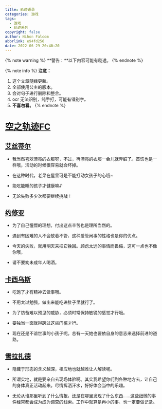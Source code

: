 ```yaml
---
title: 轨迹语录
categories: 游戏
tags:
  - 游戏
  - 轨迹系列
copyright: false
author: Nihon Falcom
abbrlink: e94fd256
date: 2022-06-29 20:40:20
---
```

{% note warning %}
**警告：**以下内容可能有剧透。
{% endnote %}

{% note info %}
**注意：**
1. 这个文章随缘更新。
2. 全部使用公主的版本。
3. 会对句子进行删除和整合。
4. ocr 无法识别，纯手打，可能有错别字。
5. **不喜勿看。** 
{% endnote %}

# [空之轨迹FC](https://zh.moegirl.org.cn/zh-hans/%E8%8B%B1%E9%9B%84%E4%BC%A0%E8%AF%B4VI%E7%A9%BA%E4%B9%8B%E8%BD%A8%E8%BF%B9FC)

## [艾丝蒂尔](https://zh.moegirl.org.cn/%E8%89%BE%E4%B8%9D%E8%92%82%E5%B0%94%C2%B7%E5%B8%83%E8%8E%B1%E7%89%B9)

- 我当然喜欢漂亮的衣服呀，不过，再漂亮的衣服一会儿就弄脏了。首饰也是一样哦，活动的时候很容易就会坏掉。

- 在这种时代，老呆在屋里可是不能打动女孩子的心哦~

- 能吃能睡的孩子才健康嘛♪

- 无论失败多少次都要继续挑战！

## [约修亚](https://zh.moegirl.org.cn/%E7%BA%A6%E4%BF%AE%E4%BA%9A%C2%B7%E5%B8%83%E8%8E%B1%E7%89%B9)

- 为了自己憧憬的理想，付出这点辛苦也是理所当然的。

- 遇到有困难的人不会放着不管，这种爱管闲事的性格也是你的优点。

- 今天的失败，就用明天来把它挽回。顾虑太远的事情而畏缩，这可一点也不像你哦。

- 请不要劝未成年人喝酒。

## [卡西乌斯](https://zh.moegirl.org.cn/%E5%8D%A1%E8%A5%BF%E4%B9%8C%E6%96%AF%C2%B7%E5%B8%83%E8%8E%B1%E7%89%B9)

- 吃饱了才有精神去做事哦。

- 不用太过勉强，做出来能吃进肚子里就行了。

- 为了防备难以预见的威胁，必须时常保持敏锐的感觉才行哦。

- 要独当一面就得跨过这些门槛才行。

- 现在还是不谙世事的小孩子呢。总有一天她也要依自身的意志来选择前进的道路。

## [雪拉扎德](https://zh.moegirl.org.cn/%E9%9B%AA%E6%8B%89%E6%89%8E%E5%BE%B7%C2%B7%E5%93%88%E7%BB%B4)

- 隐藏于形态的含义越深，相应地也就越难让人解读呢。

- 所谓实地，就是要亲自去现场体验啊。其实我希望你们到各种地方去，让自己的身体真正活动起来。尽情挥洒汗水，好好体会当中的乐趣。

- 无论从谁那里听到了什么情报，还是在哪里发现了什么东西……这些细微的事件经常都会成为成为调查的线索。工作中就算是再小的事，也一定要做记录。
